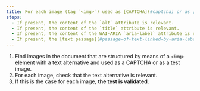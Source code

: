 ```yaml
---
title: For each image (tag `<img>`) used as [CAPTCHA](#captcha) or as [test image](#test-image), having a [text alternative](#text-alternative-image), is this alternative relevant?
steps:
  - If present, the content of the `alt` attribute is relevant.
  - If present, the content of the `title` attribute is relevant.
  - If present, the content of the WAI-ARIA `aria-label` attribute is relevant.
  - If present, the [text passage](#passage-of-text-linked-by-aria-labelledby-or-aria-describedby) associated via the `aria-labelledby` WAI-ARIA attribute is relevant.
---
```


1. Find images in the document that are structured by means of a `<img>` element with a text alternative and used as a CAPTCHA or as a test image.
2. For each image, check that the text alternative is relevant.
3. If this is the case for each image, **the test is validated**.
